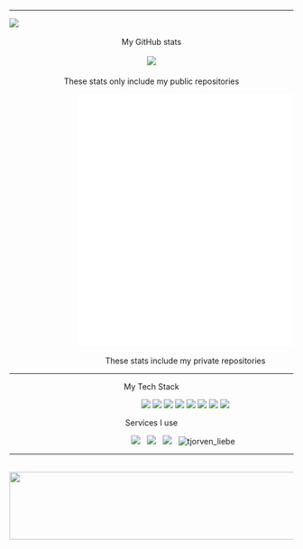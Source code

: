 

<hr/>

[![](https://visitcount.itsvg.in/api?id=tjorven-liebe&label=Views&color=6&icon=6&pretty=false)](https://github.com/Tjorven-Liebe) <br/>

<p align="center">My GitHub stats<br/><br/><a href="https://github.com/ryo-ma/github-profile-trophy"><img src="https://github-profile-trophy.vercel.app/?username=Tjorven-Liebe&theme=darkhub&margin-w=15&margin-h=15&column=-1&no-bg=true&no-frame=true&rank=-C"></a><br/><br/>These stats only include my public repositories</p>

<!--<img src="https://github.com/Tjorven-Liebe/github-stats/blob/master/generated/overview.svg#gh-dark-mode-only" align="right"/>
<img src="https://github.com/Tjorven-Liebe/github-stats/blob/master/generated/languages.svg#gh-dark-mode-only"/>
-->

<dl><dd><dl><dl><dd><dl><dl><dd><dl>
<img src="https://github.com/Tjorven-Liebe/github-stats/blob/master/generated/overview.svg#gh-dark-mode-only" align="right"/>
<img src="https://github.com/Tjorven-Liebe/github-stats/blob/master/generated/languages.svg#gh-dark-mode-only"/>
<p align="center">These stats include my private repositories</p>
</dl></dd></dl></dl></dd></dl></dl></dd></dl>

</dl></dd></dl></dl></dd></dl></dl></dd></dl>
<hr/>
<p align="center">My Tech Stack</p>
<dl><dd><dl><dl><dd><dl><dl><dd><dl>
<p align="center"> 
<img src="https://img.shields.io/badge/Java-%23ED8B00.svg?style=for-the-badge&logo=openjdk&logoColor=white">
<img src="https://img.shields.io/badge/Gradle-02303A.svg?style=for-the-badge&logo=gradle&logoColor=white">
<img src="https://img.shields.io/badge/Maven-C71A36.svg?style=for-the-badge&logo=apachemaven&logoColor=white">
<img src="https://img.shields.io/badge/MongoDB-%2347A248.svg?style=for-the-badge&logo=mongodb&logoColor=white">
<img src="https://img.shields.io/badge/Redis-%23DC382D.svg?style=for-the-badge&logo=redis&logoColor=white">
<img src="https://img.shields.io/badge/Docker-2496ED.svg?style=for-the-badge&logo=docker&logoColor=white">
<img src="https://img.shields.io/badge/Arch_Linux-1793D1.svg?style=for-the-badge&logo=arch-linux&logoColor=white">
<img src="https://img.shields.io/badge/GitHub-%23121011.svg?style=for-the-badge&logo=github&logoColor=white">
</p>
</dl></dd></dl></dl></dd></dl></dl></dd></dl>
<p align="center">Services I use</p>
<dl><dd><dl><dl><dd><dl><dl><dd><dl>
<p align="center">
    <img src="https://img.shields.io/badge/IntelliJIDEA-E4219A.svg?style=for-the-badge&logo=intellij-idea&logoColor=white">&nbsp&nbsp
    <img src="https://img.shields.io/badge/webstorm-BA1DCD?style=for-the-badge&logo=webstorm&logoColor=white&color=black">&nbsp&nbsp
    <img src="https://img.shields.io/badge/Redis Insight-%23DC382D.svg?style=for-the-badge&logo=redis&logoColor=white">&nbsp&nbsp
    <img alt="tjorven_liebe" float="left" src="https://img.shields.io/badge/Discord-tjorven_liebe-%235865F2.svg?style=for-the-badge&logo=discord&logoColor=white">&nbsp&nbsp
</dl></dd></dl></dl></dd></dl></dl></dd></dl>

<hr/>
<br/>

<a href="https://github.com/devxb/gitanimals">
  <img
    src="https://render.gitanimals.org/lines/Tjorven-Liebe"
    width="600"
    height="120"
  />
</a>
  
